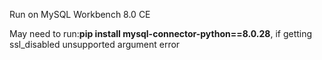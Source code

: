 Run on MySQL Workbench 8.0 CE

May need to run:**pip install mysql-connector-python==8.0.28**, if getting ssl_disabled unsupported argument error

